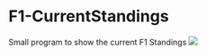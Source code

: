 # F1-CurrentStandings

Small program to show the current F1 Standings
<img src="https://prnt.sc/1ld45wc"/>